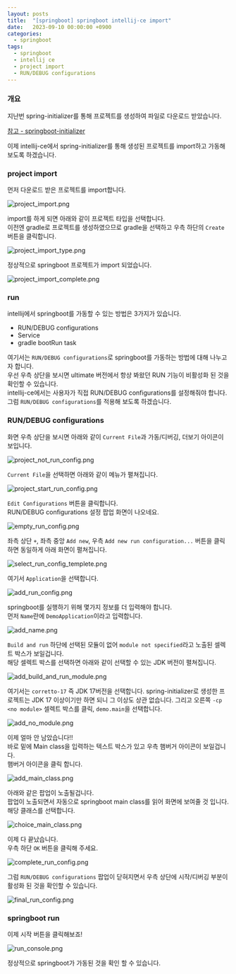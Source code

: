 ```yaml
---
layout: posts 
title:  "[springboot] springboot intellij-ce import"
date:   2023-09-10 00:00:00 +0900 
categories: 
  - springboot
tags:
  - springboot
  - intellij ce
  - project import
  - RUN/DEBUG configurations
---
```

### 개요
지난번 spring-initializer를 통해 프로젝트를 생성하여 파일로 다운로드 받았습니다.

[참고 - springboot-initializer](/springboot/springboot-initializer/)

이제 intellij-ce에서 spring-initializer를 통해 생성된 프로젝트를 import하고 가동해보도록 하겠습니다.

### project import
먼저 다운로드 받은 프로젝트를 import합니다.

![project_import.png](/assets%2Fimg%2Fspringboot%2Fintellij-ce%2Fproject_import.png)

import를 하게 되면 아래와 같이 프로젝트 타입을 선택합니다.  
이전엔 gradle로 프로젝트를 생성하였으므로 gradle을 선택하고 우측 하단의 `Create` 버튼을 클릭합니다.

![project_import_type.png](/assets%2Fimg%2Fspringboot%2Fintellij-ce%2Fproject_import_type.png)

정상적으로 springboot 프로젝트가 import 되었습니다.

![project_import_complete.png](/assets%2Fimg%2Fspringboot%2Fintellij-ce%2Fproject_import_complete.png)

### run

intellij에서 springboot를 가동할 수 있는 방법은 3가지가 있습니다.
* RUN/DEBUG configurations
* Service
* gradle bootRun task  

여기서는 `RUN/DEBUG configurations`로 springboot를 가동하는 방법에 대해 나누고자 합니다.  
우선 우측 상단을 보시면 ultimate 버전에서 항상 봐왔던 RUN 기능이 비활성화 된 것을 확인할 수 있습니다.    
intellij-ce에서는 사용자가 직접 RUN/DEBUG configurations를 설정해줘야 합니다.  
그럼 `RUN/DEBUG configurations`를 적용해 보도록 하겠습니다.  

### RUN/DEBUG configurations
화면 우측 상단을 보시면 아래와 같이 `Current File`과 가동/디버깅, 더보기 아이콘이 보입니다.

![project_not_run_config.png](/assets%2Fimg%2Fspringboot%2Fintellij-ce%2Fproject_not_run_config.png)

`Current File`을 선택하면 아래와 같이 메뉴가 펼쳐집니다.

![project_start_run_config.png](/assets%2Fimg%2Fspringboot%2Fintellij-ce%2Fproject_start_run_config.png)  

`Edit Configurations` 버튼을 클릭합니다.  
RUN/DEBUG configurations 설정 팝업 화면이 나오네요.

![empty_run_config.png](/assets%2Fimg%2Fspringboot%2Fintellij-ce%2Fempty_run_config.png)  

좌측 상단 `+`, 좌측 중앙 `Add new`, 우측 `Add new run configuration...` 버튼을 클릭하면 동일하게 아래 화면이 펼쳐집니다.  

![select_run_config_templete.png](/assets%2Fimg%2Fspringboot%2Fintellij-ce%2Fselect_run_config_templete.png)

여기서 `Application`을 선택합니다.

![add_run_config.png](/assets%2Fimg%2Fspringboot%2Fintellij-ce%2Fadd_run_config.png)

springboot를 실행하기 위해 몇가지 정보를 더 입력해야 합니다.  
먼저 `Name`란에 `DemoApplication`이라고 입력합니다.

![add_name.png](/assets%2Fimg%2Fspringboot%2Fintellij-ce%2Fadd_name.png)

`Build and run` 하단에 선택된 모듈이 없어 `module not specified`라고 노출된 셀렉트 박스가 보일겁니다.  
해당 셀렉트 박스를 선택하면 아래와 같이 선택할 수 있는 JDK 버전이 펼쳐집니다.

![add_build_and_run_module.png](/assets%2Fimg%2Fspringboot%2Fintellij-ce%2Fadd_build_and_run_module.png)

여기서는 `corretto-17` 즉 JDK 17버전을 선택합니다.
spring-initializer로 생성한 프로젝트는 JDK 17 이상이기만 하면 되니 그 이상도 상관 없습니다.
그리고 오른쪽 `-cp <no module>` 셀렉트 박스를 클릭, `demo.main`을 선택합니다. 

![add_no_module.png](/assets%2Fimg%2Fspringboot%2Fintellij-ce%2Fadd_no_module.png)

이제 얼마 안 남았습니다!!  
바로 밑에 Main class을 입력하는 텍스트 박스가 있고 우측 햄버거 아이콘이 보일겁니다.  
햄버거 아이콘을 클릭 합니다.

![add_main_class.png](/assets%2Fimg%2Fspringboot%2Fintellij-ce%2Fadd_main_class.png)

아래와 같은 팝업이 노출될겁니다.  
팝업이 노출되면서 자동으로 springboot main class를 읽어 화면에 보여줄 것 입니다.  
해당 클래스를 선택합니다.

![choice_main_class.png](/assets%2Fimg%2Fspringboot%2Fintellij-ce%2Fchoice_main_class.png)

이제 다 끝났습니다.  
우측 하단 `OK` 버튼을 클릭해 주세요.

![complete_run_config.png](/assets%2Fimg%2Fspringboot%2Fintellij-ce%2Fcomplete_run_config.png)

그럼 `RUN/DEBUG configurations` 팝업이 닫혀지면서 우측 상단에 시작/디버깅 부분이 활성화 된 것을 확인할 수 있습니다.

![final_run_config.png](/assets%2Fimg%2Fspringboot%2Fintellij-ce%2Ffinal_run_config.png)

### springboot run

이제 시작 버튼을 클릭해보죠!

![run_console.png](/assets%2Fimg%2Fspringboot%2Fintellij-ce%2Frun_console.png)

정상적으로 springboot가 가동된 것을 확인 할 수 있습니다.


